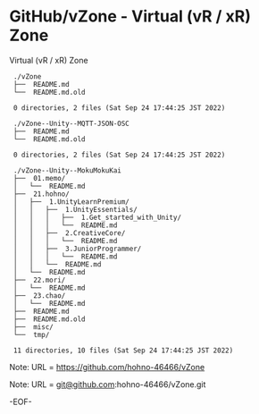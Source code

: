 # GitHub/vZone - Virtual (vR / xR) Zone

Virtual (vR / xR) Zone

     ./vZone
     ├──  README.md
     └──  README.md.old
     
     0 directories, 2 files (Sat Sep 24 17:44:25 JST 2022)

     ./vZone--Unity--MQTT-JSON-OSC
     ├──  README.md
     └──  README.md.old
     
     0 directories, 2 files (Sat Sep 24 17:44:25 JST 2022)

     ./vZone--Unity--MokuMokuKai
     ├──  01.memo/
     │   └──  README.md
     ├──  21.hohno/
     │   ├──  1.UnityLearnPremium/
     │   │   ├──  1.UnityEssentials/
     │   │   │   ├──  1.Get_started_with_Unity/
     │   │   │   └──  README.md
     │   │   ├──  2.CreativeCore/
     │   │   │   └──  README.md
     │   │   ├──  3.JuniorProgrammer/
     │   │   │   └──  README.md
     │   │   └──  README.md
     │   └──  README.md
     ├──  22.mori/
     │   └──  README.md
     ├──  23.chao/
     │   └──  README.md
     ├──  README.md
     ├──  README.md.old
     ├──  misc/
     └──  tmp/
     
     11 directories, 10 files (Sat Sep 24 17:44:25 JST 2022)


Note: URL = https://github.com/hohno-46466/vZone

Note: URL = git@github.com:hohno-46466/vZone.git

-EOF-
